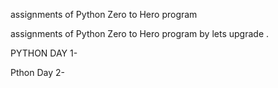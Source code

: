 assignments of Python Zero to Hero program

assignments of Python Zero to Hero program
by lets upgrade .



PYTHON DAY 1-

Pthon Day 2-
